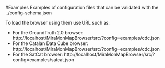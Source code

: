#Examples
Examples of configuration files that can be validated with the ../config-schema.json

To load the browser using them use URL such as:
  * For the GroundTruth 2.0 browser: http://localhost/MiraMonMapBrowser/src/?config=examples/cdc.json
  * For the Catalan Data Cube browser: http://localhost/MiraMonMapBrowser/src/?config=examples/cdc.json
  * For the SatCat browser: http://localhost/MiraMonMapBrowser/src/?config=examples/satcat.json
